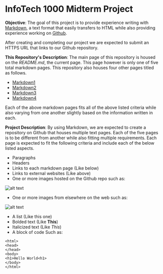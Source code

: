 # InfoTech 1000 Midterm Project
**Objective**: The goal of this project is to provide experience writing with [Markdown](https://en.wikipedia.org/wiki/Markdown), a text format that easily transfers to HTML while also providing experience working on [Github](https://github.com/).

After creating and completing our project we are expected to submit an HTTPS URL that links to our Github repository.

**This Repository's Description**: The main page of this repository is housed on the _README.md_, the current page. This page however is only one of five total markdown pages. This repository also houses four other pages titled as follows.
- [Markdown1](https://github.com/jakesimpkins/midtermProject/blob/main/markdown1.md)
- [Markdown2](https://github.com/jakesimpkins/midtermProject/blob/main/markdown2.md)
- [Markdown3](https://github.com/jakesimpkins/midtermProject/blob/main/markdown3.md)
- [Markdown4](https://github.com/jakesimpkins/midtermProject/blob/main/markdown4.md)

Each of the above markdown pages fits all of the above listed criteria while also varying from one another slightly based on the information written in each.

**Project Description**: By using Markdown, we are expected to create a repository on Github that houses multiple text pages. Each of the five pages is to be different from another while also fitting multiple requirements. Each page is expected to fit the following criteria and include each of the below listed aspects.
- Paragraphs
- Headers
- Links to each markdown page (Like below)
- Links to external websites (Like above)
- One or more images hosted on the Github repo such as:

![alt text](https://user-images.githubusercontent.com/112040527/197240426-3e3ceeba-a1c3-4b92-bca0-f80028bfb142.png)

- One or more images from elsewhere on the web such as:

![alt text](https://learn.microsoft.com/en-us/shows/hello-world/media/helloworld_383x215.png)

- A list (Like this one)
- Bolded text (Like **This**)
- Italicized text (Like _This_)
- A block of code
Such as:
```
<html>
<head>
</head>
<body>
<h1>Hello World<h1>
</body>
</html>
```
